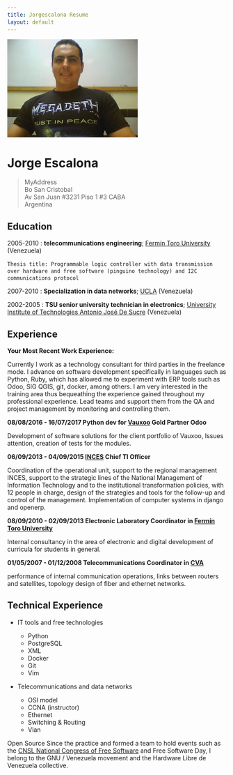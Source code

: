 ```yaml
---
title: Jorgescalona Resume
layout: default
---
```


![](../assets/img/yo_lkn.png)

Jorge Escalona
============

> MyAddress           
> Bo San Cristobal      
> Av San Juan #3231
> Piso 1 #3 CABA          
> Argentina          

Education
---------

2005-2010
:   **telecommunications engineering**; [Fermín Toro University](http://www.uft.edu.ve/ "UFT") (Venezuela)

    Thesis title: Programmable logic controller with data transmission over hardware and free software (pinguino technology) and I2C communications protocol

2007-2010
:   **Specialization in data networks**; [UCLA](http://postgrado.ucla.edu.ve/ciencias/redes.htm "Universidad Centroccidental Lisandro Alvarado")
    (Venezuela)

2002-2005
:   **TSU senior university technician in electronics**; [University Institute of Technologies Antonio José De Sucre](http://www.utsbarquisimeto.edu.ve/paginas/carreras/electronica.html "TSU electronica") (Venezuela)


Experience
----------

**Your Most Recent Work Experience:**

Currently I work as a technology consultant for third parties in the freelance mode. I advance on software development specifically in languages such as Python, Ruby, which has allowed me to experiment with ERP tools such as Odoo, SIG QGIS, git, docker, among others. I am very interested in the training area thus bequeathing the experience gained throughout my professional experience. Lead teams and support them from the QA and project management by monitoring and controlling them.

**08/08/2016 - 16/07/2017 Python dev for [Vauxoo](https://www.vauxoo.com/) Gold Partner Odoo**

Development of software solutions for the client portfolio of Vauxoo, Issues attention, creation of tests for the modules.

**06/09/2013 - 04/09/2015 [INCES](http://www.inces.gob.ve "INCES") Chief TI Officer**

Coordination of the operational unit, support to the regional management INCES, support to the strategic lines of the National Management of Information Technology and to the institutional transformation policies, with 12 people in charge, design of the strategies and tools for the follow-up and control of the management. Implementation of computer systems in django and openerp.

**08/09/2010 - 02/09/2013 Electronic Laboratory Coordinator in [Fermín Toro University](http://www.uft.edu.ve/ "UFT")**

Internal consultancy in the area of electronic and digital development of curricula for students in general.

**01/05/2007 - 01/12/2008 Telecommunications Coordinator in [CVA](http://diversidadbiologica.minamb.gob.ve/actores/ficha/395/)**

performance of internal communication operations, links between routers and satellites, topology design of fiber and ethernet networks.

Technical Experience
--------------------


* IT tools and free technologies

    * Python
	* PostgreSQL
	* XML
	* Docker
	* Git
	* Vim

* Telecommunications and data networks

	* OSI model
	* CCNA (instructor)
	* Ethernet
	* Switching & Routing
	* Vlan


Open Source
	Since the practice and formed a team to hold events such as the [CNSL National Congress of Free Software](https://es.wikipedia.org/wiki/Congreso_Nacional_de_Software_Libre_de_Venezuela) and Free Software Day, I belong to the GNU / Venezuela movement and the Hardware Libre de Venezuela collective.
